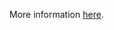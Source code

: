 More information [here](https://docs.prismacloud.io/en/enterprise-edition/policy-reference/azure-policies/azure-general-policies/ensure-azure-data-exfiltration-protection-for-azure-synapse-workspace-is-enabled).
